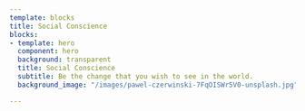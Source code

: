```yaml
---
template: blocks
title: Social Conscience
blocks:
- template: hero
  component: hero
  background: transparent
  title: Social Conscience
  subtitle: Be the change that you wish to see in the world.
  background_image: "/images/pawel-czerwinski-7FqOISWr5V0-unsplash.jpg"

---
```

